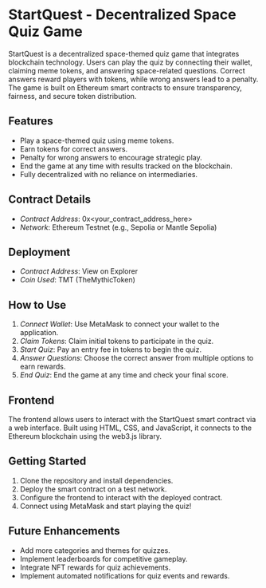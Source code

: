 # StartQuest - Decentralized Space Quiz Game

StartQuest is a decentralized space-themed quiz game that integrates blockchain technology. Users can play the quiz by connecting their wallet, claiming meme tokens, and answering space-related questions. Correct answers reward players with tokens, while wrong answers lead to a penalty. The game is built on Ethereum smart contracts to ensure transparency, fairness, and secure token distribution.

## Features
- Play a space-themed quiz using meme tokens.
- Earn tokens for correct answers.
- Penalty for wrong answers to encourage strategic play.
- End the game at any time with results tracked on the blockchain.
- Fully decentralized with no reliance on intermediaries.

## Contract Details
- *Contract Address*: 0x\<your_contract_address_here>
- *Network*: Ethereum Testnet (e.g., Sepolia or Mantle Sepolia)

## Deployment
- *Contract Address*: View on Explorer
- *Coin Used*: TMT (TheMythicToken)

## How to Use
1. *Connect Wallet*: Use MetaMask to connect your wallet to the application.
2. *Claim Tokens*: Claim initial tokens to participate in the quiz.
3. *Start Quiz*: Pay an entry fee in tokens to begin the quiz.
4. *Answer Questions*: Choose the correct answer from multiple options to earn rewards.
5. *End Quiz*: End the game at any time and check your final score.

## Frontend
The frontend allows users to interact with the StartQuest smart contract via a web interface. Built using HTML, CSS, and JavaScript, it connects to the Ethereum blockchain using the web3.js library.

## Getting Started
1. Clone the repository and install dependencies.
2. Deploy the smart contract on a test network.
3. Configure the frontend to interact with the deployed contract.
4. Connect using MetaMask and start playing the quiz!

## Future Enhancements
- Add more categories and themes for quizzes.
- Implement leaderboards for competitive gameplay.
- Integrate NFT rewards for quiz achievements.
- Implement automated notifications for quiz events and rewards.
